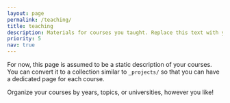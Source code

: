 ```yaml
---
layout: page
permalink: /teaching/
title: teaching
description: Materials for courses you taught. Replace this text with your description.
priority: 5
nav: true
---
```


For now, this page is assumed to be a static description of your courses. You can convert it to a collection similar to `_projects/` so that you can have a dedicated page for each course.

Organize your courses by years, topics, or universities, however you like!
